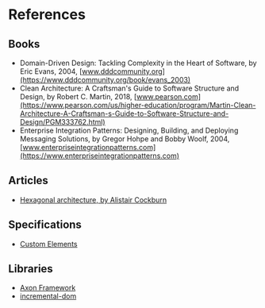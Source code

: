 # References

## Books

- Domain-Driven Design: Tackling Complexity in the Heart of Software, by Eric Evans, 2004, [www.dddcommunity.org](https://www.dddcommunity.org/book/evans_2003)
- Clean Architecture: A Craftsman's Guide to Software Structure and Design, by Robert C. Martin, 2018, [www.pearson.com](https://www.pearson.com/us/higher-education/program/Martin-Clean-Architecture-A-Craftsman-s-Guide-to-Software-Structure-and-Design/PGM333762.html)
- Enterprise Integration Patterns: Designing, Building, and Deploying Messaging Solutions, by Gregor Hohpe and Bobby Woolf, 2004, [www.enterpriseintegrationpatterns.com](https://www.enterpriseintegrationpatterns.com)

## Articles

- [Hexagonal architecture, by Alistair Cockburn](https://alistair.cockburn.us/hexagonal-architecture)

## Specifications

- [Custom Elements](https://html.spec.whatwg.org/multipage/custom-elements.html)

## Libraries

- [Axon Framework](https://axoniq.io/product-overview/axon-framework)
- [incremental-dom](https://google.github.io/incremental-dom)
